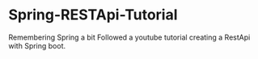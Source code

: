 # Spring-RESTApi-Tutorial
Remembering Spring a bit
Followed a youtube tutorial creating a RestApi with Spring boot.
